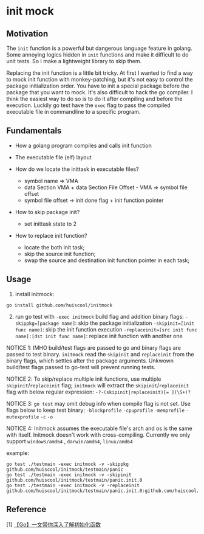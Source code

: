 # init mock

## Motivation

The `init` function is a powerful but dangerous language feature in golang.
Some annoying logics hidden in `init` functions and make it difficult to do unit tests.
So I make a lightweight library to skip them.

Replacing the init function is a little bit tricky. At first I wanted to find a way to mock init function with monkey-patching,
but it's not easy to control the package initialization order. You have to init a special package before the package that you
want to mock. It's also difficult to hack the go compiler. I think the easiest way to do so is to do it after compiling and
before the execution. Luckily go test have the `exec` flag to pass the compiled executable file in commandline to a specific program.


## Fundamentals

* How a golang program compiles and calls init function

* The executable file (elf) layout

* How do we locate the inittask in executable files?

    * symbol name => VMA
    * data Section VMA + data Section File Offset - VMA => symbol file offset
    * symbol file offset -> init done flag + init function pointer

* How to skip package init?

    * set inittask state to 2

* How to replace init function?

    * locate the both init task;
    * skip the source init function;
    * swap the source and destination init function pointer in each task;

## Usage

1. install initmock: 

```
go install github.com/huiscool/initmock
```

2. run go test with `-exec initmock` build flag and addition binary flags:
`-skippkg=[package name]`: skip the package initialization
`-skipinit=[init func name]`: skip the init function execution
`-replaceinit=[src init func name]:[dst init func name]`: replace init function with another one

NOTICE 1: 
IMHO build/test flags are passed to go and binary flags are passed to test binary. `initmock` read the
`skipinit` and `replaceinit` from the binary flags, which settles after the package arguments. Unkwown
build/test flags passed to go-test will prevent running tests.

NOTICE 2:
To skip/replace multiple init functions, use multiple `skipinit`/`replaceinit` flag;
`initmock` will extract the `skipinit`/`replaceinit` flag with below regular expression:
`-?-(skipinit|replaceinit)[= ](\S+)?`

NOTICE 3:
`go test` may omit debug info when compile flag is not set. Use flags below to keep test binary:
`-blockprofile` `-cpuprofile` `-memprofile` `-mutexprofile` `-c` `-o`

NOTICE 4:
Initmock assumes the executable file's arch and os is the same with itself. Initmock doesn't work with cross-compiling.
Currently we only support `windows/amd64` , `darwin/amd64`, `linux/amd64`

example:
```
go test ./testmain -exec initmock -v -skippkg github.com/huiscool/initmock/testmain/panic
go test ./testmain -exec initmock -v -skipinit github.com/huiscool/initmock/testmain/panic.init.0
go test ./testmain -exec initmock -v -replaceinit github.com/huiscool/initmock/testmain/panic.init.0:github.com/huiscool/initmock/testmain.init.0
```

## Reference

[1] [【Go】一文带你深入了解初始化函数](https://juejin.cn/post/7011737366360490015)